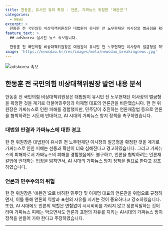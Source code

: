 ```yaml
---
title: 한동훈, 유시민 유죄 확정 - 언론, 가짜뉴스 위험한 '애완견'?
categories:
  - News
excerpt: >
  한동훈 전 국민의힘 비상대책위원장은 대법원이 유시민 전 노무현재단 이사장의 벌금형을 확정짓자, 민주당과 이재명 대표의 언론관을 비판했다. 그는 가짜뉴스로 피해를 입은 적이 있지만, 더불어민주당의 언론재갈법 시도에 강력히 반대하며, 언론의 자유와 가짜뉴스 방지 정책을 주장했다. 또한, AI 시대에도 정론직필하는 언론의 역할을 믿고, 가짜뉴스 피해를 막는 동시에 표현의 자유를 보장해야 한다고 강조했다.
feature_text: >
  ## adskorea 실시간 뉴스 속보입니다.

  한동훈 전 국민의힘 비상대책위원장은 대법원이 유시민 전 노무현재단 이사장의 벌금형을 확정짓자, 민주당과 이재명 대표의 언론관을 비판했다. 그는 가짜뉴스로 피해를 입은 적이 있지만, 더불어민주당의 언론재갈법 시도에 강력히 반대하며, 언론의 자유와 가짜뉴스 방지 정책을 주장했다. 또한, AI 시대에도 정론직필하는 언론의 역할을 믿고, 가짜뉴스 피해를 막는 동시에 표현의 자유를 보장해야 한다고 강조했다.
image: 'https://newsdao.kr/res/images/meta/newsdao_breakingnews.jpg'
---
```


<p><img src="https://newsdao.kr/res/images/meta/newsdao_breakingnews.jpg" alt="adskorea 속보" /></p>

<h2 data-ke-size="size26">한동훈 전 국민의힘 비상대책위원장 발언 내용 분석</h2>

<p data-ke-size="size16">한동훈 전 국민의힘 비상대책위원장은 대법원이 유시민 전 노무현재단 이사장의 벌금형을 확정한 것을 계기로 더불어민주당과 이재명 대표의 언론관을 비판했습니다. 한 전 위원장은 가짜뉴스로 인한 피해를 경험했지만, 민주당이 추진하는 언론재갈법 등으로 언론을 협박하려는 시도에 반대하고, AI 시대의 가짜뉴스 방지 정책을 촉구하였습니다.</p>

<h3 data-ke-size="size24">대법원 판결과 가짜뉴스에 대한 경고</h3>

<p data-ke-size="size16">한 전 위원장은 대법원이 유시민 전 노무현재단 이사장의 벌금형을 확정한 것을 계기로 가짜뉴스로 인한 피해는 선동과 확산이 더욱 심해진다고 경고하였습니다. 그리고 가짜뉴스의 피해자로서 가짜뉴스의 피해를 경험했음에도 불구하고, 언론을 협박하려는 언론재갈법에 반대하는 입장을 밝히면서, AI 시대의 가짜뉴스 방지 정책을 필요로 한다고 강조하였습니다.</p>

<h3 data-ke-size="size24">언론과 민주주의의 위협</h3>

<p data-ke-size="size16">한 전 위원장은 '애완견'으로 비하한 민주당 및 이재명 대표의 언론관을 위협으로 규정하면서, 이를 통해 언론의 역할과 표현의 자유를 지키는 것이 중요하다고 강조하였습니다. 또한, AI 시대에도 언론의 역할은 변함없이 시시비비를 가리지 않고 정론직필하는 것이라며 가짜뉴스 피해는 막으면서도 언론과 표현의 자유를 지키는 AI시대의 가짜뉴스 방지 정책을 만들어 가야 한다고 주장하였습니다.</p>

<hr>

